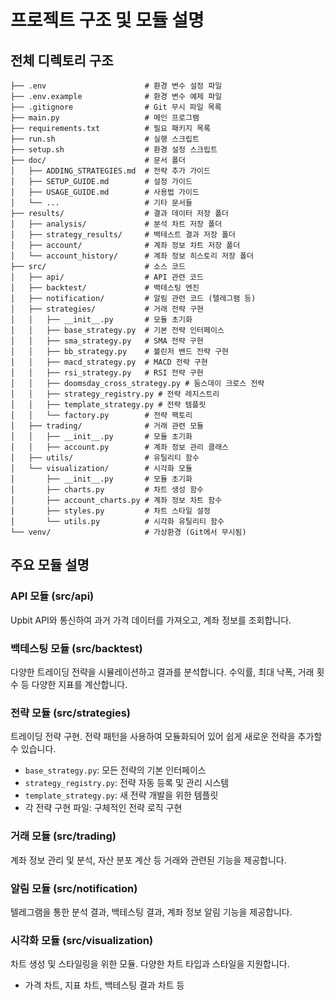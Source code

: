 # 프로젝트 구조 및 모듈 설명

## 전체 디렉토리 구조

```
├── .env                      # 환경 변수 설정 파일
├── .env.example              # 환경 변수 예제 파일
├── .gitignore                # Git 무시 파일 목록
├── main.py                   # 메인 프로그램
├── requirements.txt          # 필요 패키지 목록
├── run.sh                    # 실행 스크립트
├── setup.sh                  # 환경 설정 스크립트
├── doc/                      # 문서 폴더
│   ├── ADDING_STRATEGIES.md  # 전략 추가 가이드
│   ├── SETUP_GUIDE.md        # 설정 가이드 
│   ├── USAGE_GUIDE.md        # 사용법 가이드
│   └── ...                   # 기타 문서들
├── results/                  # 결과 데이터 저장 폴더
│   ├── analysis/             # 분석 차트 저장 폴더
│   ├── strategy_results/     # 백테스트 결과 저장 폴더
│   ├── account/              # 계좌 정보 차트 저장 폴더
│   └── account_history/      # 계좌 정보 히스토리 저장 폴더
├── src/                      # 소스 코드
│   ├── api/                  # API 관련 코드
│   ├── backtest/             # 백테스팅 엔진
│   ├── notification/         # 알림 관련 코드 (텔레그램 등)
│   ├── strategies/           # 거래 전략 구현
│   │   ├── __init__.py       # 모듈 초기화
│   │   ├── base_strategy.py  # 기본 전략 인터페이스
│   │   ├── sma_strategy.py   # SMA 전략 구현
│   │   ├── bb_strategy.py    # 볼린저 밴드 전략 구현
│   │   ├── macd_strategy.py  # MACD 전략 구현
│   │   ├── rsi_strategy.py   # RSI 전략 구현
│   │   ├── doomsday_cross_strategy.py # 둠스데이 크로스 전략
│   │   ├── strategy_registry.py # 전략 레지스트리
│   │   ├── template_strategy.py # 전략 템플릿
│   │   └── factory.py        # 전략 팩토리
│   ├── trading/              # 거래 관련 모듈
│   │   ├── __init__.py       # 모듈 초기화
│   │   ├── account.py        # 계좌 정보 관리 클래스
│   ├── utils/                # 유틸리티 함수
│   └── visualization/        # 시각화 모듈
│       ├── __init__.py       # 모듈 초기화
│       ├── charts.py         # 차트 생성 함수
│       ├── account_charts.py # 계좌 정보 차트 함수
│       ├── styles.py         # 차트 스타일 설정
│       └── utils.py          # 시각화 유틸리티 함수
└── venv/                     # 가상환경 (Git에서 무시됨)
```

## 주요 모듈 설명

### API 모듈 (src/api)
Upbit API와 통신하여 과거 가격 데이터를 가져오고, 계좌 정보를 조회합니다.

### 백테스팅 모듈 (src/backtest)
다양한 트레이딩 전략을 시뮬레이션하고 결과를 분석합니다. 수익률, 최대 낙폭, 거래 횟수 등 다양한 지표를 계산합니다.

### 전략 모듈 (src/strategies)
트레이딩 전략 구현. 전략 패턴을 사용하여 모듈화되어 있어 쉽게 새로운 전략을 추가할 수 있습니다.
- `base_strategy.py`: 모든 전략의 기본 인터페이스
- `strategy_registry.py`: 전략 자동 등록 및 관리 시스템
- `template_strategy.py`: 새 전략 개발을 위한 템플릿
- 각 전략 구현 파일: 구체적인 전략 로직 구현

### 거래 모듈 (src/trading)
계좌 정보 관리 및 분석, 자산 분포 계산 등 거래와 관련된 기능을 제공합니다.

### 알림 모듈 (src/notification)
텔레그램을 통한 분석 결과, 백테스팅 결과, 계좌 정보 알림 기능을 제공합니다.

### 시각화 모듈 (src/visualization)
차트 생성 및 스타일링을 위한 모듈. 다양한 차트 타입과 스타일을 지원합니다.
- 가격 차트, 지표 차트, 백테스팅 결과 차트 등 